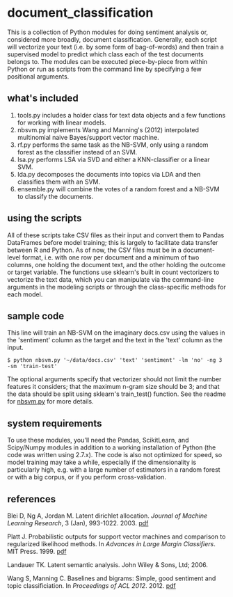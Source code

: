 # document_classification
This is a collection of Python modules for doing sentiment analysis or, considered more broadly, document classification. Generally, each script will vectorize your text (i.e. by some form of bag-of-words) and then train a supervised model to predict which class each of the test documents belongs to. The modules can be executed piece-by-piece from within Python or run as scripts from the command line by specifying a few positional arguments.

## what's included
  1. tools.py includes a holder class for text data objects and a few functions for working with linear models.
  2. nbsvm.py implements Wang and Manning's (2012) interpolated multinomial naive Bayes/support vector machine.
  3. rf.py performs the same task as the NB-SVM, only using a random forest as the classifier instead of an SVM.
  4. lsa.py performs LSA via SVD and either a KNN-classifier or a linear SVM. 
  5. lda.py decomposes the documents into topics via LDA and then classifies them with an SVM.
  6. ensemble.py will combine the votes of a random forest and a NB-SVM to classify the documents.

## using the scripts
All of these scripts take CSV files as their input and convert them to Pandas DataFrames before model training; this is largely to facilitate data transfer between R and Python. As of now, the CSV files must be in a document-level format, i.e. with one row per document and a minimum of two columns, one holding the document text, and the other holding the outcome or target variable. The functions use sklearn's built in count vectorizers to vectorize the text data, which you can manipulate via the command-line arguments in the modeling scripts or through the class-specific methods for each model. 
  
## sample code
This line will train an NB-SVM on the imaginary docs.csv using the values in the 'sentiment' column as the target and the text in the 'text' column as the input. 
```
$ python nbsvm.py '~/data/docs.csv' 'text' 'sentiment' -lm 'no' -ng 3 -sm 'train-test'
```
The optional arguments specify that vectorizer should not limit the number features it considers; that the maximum n-gram size should be 3; and that the data should be split using sklearn's train_test() function. See the readme for [nbsvm.py](docs/nbsvm_README.md) for more details.

## system requirements
To use these modules, you'll need the Pandas, ScikitLearn, and Scipy/Numpy modules in addition to a working installation of Python (the code was written using 2.7.x). The code is also not optimized for speed, so model training may take a while, especially if the dimensionality is particularly high, e.g. with a large number of estimators in a random forest or with a big corpus, or if you perform cross-validation. 

## references
Blei D, Ng A, Jordan M. Latent dirichlet allocation. *Journal of Machine Learning Research*, 3 (Jan), 993-1022. 2003. [pdf](http://www.jmlr.org/papers/volume3/blei03a/blei03a.pdf) 

Platt J. Probabilistic outputs for support vector machines and comparison to regularized likelihood methods. In *Advances in Large Margin Classifiers*. MIT Press. 1999. [pdf](http://citeseer.ist.psu.edu/viewdoc/download;jsessionid=ECEB33C240AB0DAD4A08834BBB95919D?doi=10.1.1.41.1639&rep=rep1&type=pdf)

Landauer TK. Latent semantic analysis. John Wiley & Sons, Ltd; 2006.

Wang S, Manning C. Baselines and bigrams: Simple, good sentiment and topic classificiation. In *Proceedings of ACL 2012*. 2012. [pdf](http://nlp.stanford.edu/pubs/sidaw12_simple_sentiment.pdf)

